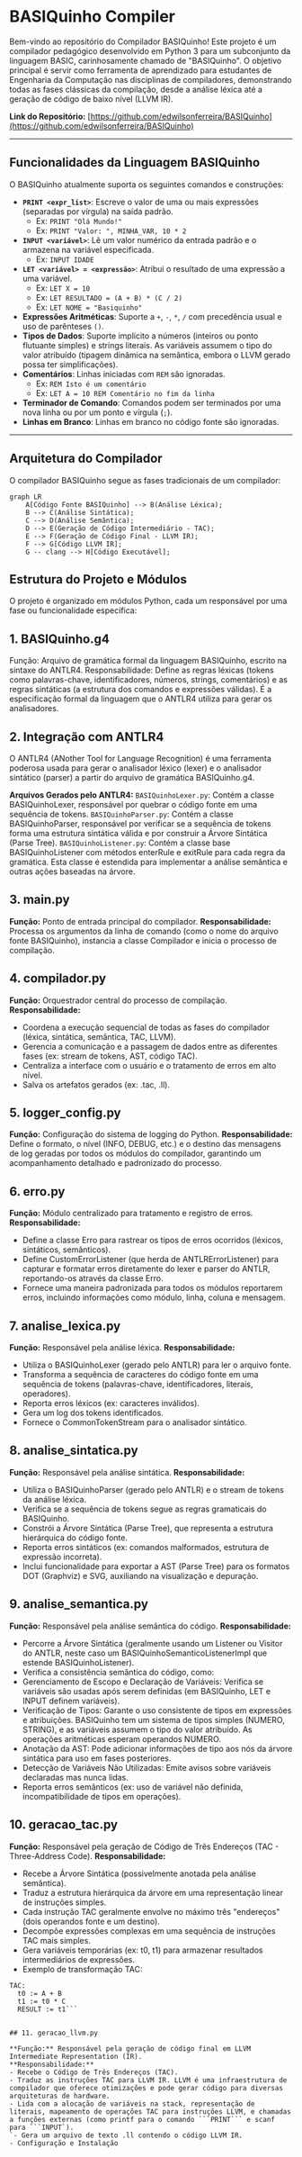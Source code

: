 # BASIQuinho Compiler

Bem-vindo ao repositório do Compilador BASIQuinho! Este projeto é um compilador pedagógico desenvolvido em Python 3 para um subconjunto da linguagem BASIC, carinhosamente chamado de "BASIQuinho". O objetivo principal é servir como ferramenta de aprendizado para estudantes de Engenharia da Computação nas disciplinas de compiladores, demonstrando todas as fases clássicas da compilação, desde a análise léxica até a geração de código de baixo nível (LLVM IR).

**Link do Repositório:** [https://github.com/edwilsonferreira/BASIQuinho](https://github.com/edwilsonferreira/BASIQuinho)

---

## Funcionalidades da Linguagem BASIQuinho

O BASIQuinho atualmente suporta os seguintes comandos e construções:

* **`PRINT <expr_list>`**: Escreve o valor de uma ou mais expressões (separadas por vírgula) na saída padrão.
    * Ex: `PRINT "Olá Mundo!"`
    * Ex: `PRINT "Valor: ", MINHA_VAR, 10 * 2`
* **`INPUT <variável>`**: Lê um valor numérico da entrada padrão e o armazena na variável especificada.
    * Ex: `INPUT IDADE`
* **`LET <variável> = <expressão>`**: Atribui o resultado de uma expressão a uma variável.
    * Ex: `LET X = 10`
    * Ex: `LET RESULTADO = (A + B) * (C / 2)`
    * Ex: `LET NOME = "Basiquinho"`
* **Expressões Aritméticas**: Suporte a `+`, `-`, `*`, `/` com precedência usual e uso de parênteses `()`.
* **Tipos de Dados**: Suporte implícito a números (inteiros ou ponto flutuante simples) e strings literais. As variáveis assumem o tipo do valor atribuído (tipagem dinâmica na semântica, embora o LLVM gerado possa ter simplificações).
* **Comentários**: Linhas iniciadas com `REM` são ignoradas.
    * Ex: `REM Isto é um comentário`
    * Ex: `LET A = 10 REM Comentário no fim da linha`
* **Terminador de Comando**: Comandos podem ser terminados por uma nova linha ou por um ponto e vírgula (`;`).
* **Linhas em Branco**: Linhas em branco no código fonte são ignoradas.

---

## Arquitetura do Compilador

O compilador BASIQuinho segue as fases tradicionais de um compilador:

```mermaid
graph LR
    A[Código Fonte BASIQuinho] --> B(Análise Léxica);
    B --> C(Análise Sintática);
    C --> D(Análise Semântica);
    D --> E(Geração de Código Intermediário - TAC);
    E --> F(Geração de Código Final - LLVM IR);
    F --> G[Código LLVM IR];
    G -- clang --> H[Código Executável];
```

## Estrutura do Projeto e Módulos
O projeto é organizado em módulos Python, cada um responsável por uma fase ou funcionalidade específica:

## 1. BASIQuinho.g4

Função: Arquivo de gramática formal da linguagem BASIQuinho, escrito na sintaxe do ANTLR4.
Responsabilidade: Define as regras léxicas (tokens como palavras-chave, identificadores, números, strings, comentários) e as regras sintáticas (a estrutura dos comandos e expressões válidas). É a especificação formal da linguagem que o ANTLR4 utiliza para gerar os analisadores.

## 2. Integração com ANTLR4

O ANTLR4 (ANother Tool for Language Recognition) é uma ferramenta poderosa usada para gerar o analisador léxico (lexer) e o analisador sintático (parser) a partir do arquivo de gramática BASIQuinho.g4.

**Arquivos Gerados pelo ANTLR4:**
```BASIQuinhoLexer.py```: Contém a classe BASIQuinhoLexer, responsável por quebrar o código fonte em uma sequência de tokens.
```BASIQuinhoParser.py```: Contém a classe BASIQuinhoParser, responsável por verificar se a sequência de tokens forma uma estrutura sintática válida e por construir a Árvore Sintática (Parse Tree).
```BASIQuinhoListener.py```: Contém a classe base BASIQuinhoListener com métodos enterRule e exitRule para cada regra da gramática. Esta classe é estendida para implementar a análise semântica e outras ações baseadas na árvore.

## 3. main.py

**Função:** Ponto de entrada principal do compilador.
**Responsabilidade:** Processa os argumentos da linha de comando (como o nome do arquivo fonte BASIQuinho), instancia a classe Compilador e inicia o processo de compilação.

## 4. compilador.py

**Função:** Orquestrador central do processo de compilação.
**Responsabilidade:**
- Coordena a execução sequencial de todas as fases do compilador (léxica, sintática, semântica, TAC, LLVM).
- Gerencia a comunicação e a passagem de dados entre as diferentes fases (ex: stream de tokens, AST, código TAC).
- Centraliza a interface com o usuário e o tratamento de erros em alto nível.
- Salva os artefatos gerados (ex: .tac, .ll).

## 5. logger_config.py

**Função:** Configuração do sistema de logging do Python.
**Responsabilidade:** Define o formato, o nível (INFO, DEBUG, etc.) e o destino das mensagens de log geradas por todos os módulos do compilador, garantindo um acompanhamento detalhado e padronizado do processo.

## 6. erro.py

**Função:** Módulo centralizado para tratamento e registro de erros.
**Responsabilidade:**
- Define a classe Erro para rastrear os tipos de erros ocorridos (léxicos, sintáticos, semânticos).
- Define CustomErrorListener (que herda de ANTLRErrorListener) para capturar e formatar erros diretamente do lexer e parser do ANTLR, reportando-os através da classe Erro.
- Fornece uma maneira padronizada para todos os módulos reportarem erros, incluindo informações como módulo, linha, coluna e mensagem.

## 7. analise_lexica.py

**Função:** Responsável pela análise léxica.
**Responsabilidade:**
- Utiliza o BASIQuinhoLexer (gerado pelo ANTLR) para ler o arquivo fonte.
- Transforma a sequência de caracteres do código fonte em uma sequência de tokens (palavras-chave, identificadores, literais, operadores).
- Reporta erros léxicos (ex: caracteres inválidos).
- Gera um log dos tokens identificados.
- Fornece o CommonTokenStream para o analisador sintático.

## 8. analise_sintatica.py

**Função:** Responsável pela análise sintática.
**Responsabilidade:**
- Utiliza o BASIQuinhoParser (gerado pelo ANTLR) e o stream de tokens da análise léxica.
- Verifica se a sequência de tokens segue as regras gramaticais do BASIQuinho.
- Constrói a Árvore Sintática (Parse Tree), que representa a estrutura hierárquica do código fonte.
- Reporta erros sintáticos (ex: comandos malformados, estrutura de expressão incorreta).
- Inclui funcionalidade para exportar a AST (Parse Tree) para os formatos DOT (Graphviz) e SVG, auxiliando na visualização e depuração.

## 9. analise_semantica.py

**Função:** Responsável pela análise semântica do código.
**Responsabilidade:**
- Percorre a Árvore Sintática (geralmente usando um Listener ou Visitor do ANTLR, neste caso um BASIQuinhoSemanticoListenerImpl que estende BASIQuinhoListener).
-  Verifica a consistência semântica do código, como:
- Gerenciamento de Escopo e Declaração de Variáveis: Verifica se variáveis são usadas após serem definidas (em BASIQuinho, LET e INPUT definem variáveis).
- Verificação de Tipos: Garante o uso consistente de tipos em expressões e atribuições. BASIQuinho tem um sistema de tipos simples (NUMERO, STRING), e as variáveis assumem o tipo do valor atribuído. As operações aritméticas esperam operandos NUMERO.
- Anotação da AST: Pode adicionar informações de tipo aos nós da árvore sintática para uso em fases posteriores.
- Detecção de Variáveis Não Utilizadas: Emite avisos sobre variáveis declaradas mas nunca lidas.
- Reporta erros semânticos (ex: uso de variável não definida, incompatibilidade de tipos em operações).

## 10. geracao_tac.py

**Função:** Responsável pela geração de Código de Três Endereços (TAC - Three-Address Code).
**Responsabilidade:**
- Recebe a Árvore Sintática (possivelmente anotada pela análise semântica).
- Traduz a estrutura hierárquica da árvore em uma representação linear de instruções simples.
- Cada instrução TAC geralmente envolve no máximo três "endereços" (dois operandos fonte e um destino).
- Decompõe expressões complexas em uma sequência de instruções TAC mais simples.
- Gera variáveis temporárias (ex: t0, t1) para armazenar resultados intermediários de expressões.
- Exemplo de transformação TAC:
```BASIQuinho: LET RESULT = (A + B) * C
TAC:
  t0 := A + B
  t1 := t0 * C
  RESULT := t1```


## 11. geracao_llvm.py

**Função:** Responsável pela geração de código final em LLVM Intermediate Representation (IR).
**Responsabilidade:**
- Recebe o Código de Três Endereços (TAC).
- Traduz as instruções TAC para LLVM IR. LLVM é uma infraestrutura de compilador que oferece otimizações e pode gerar código para diversas arquiteturas de hardware.
- Lida com a alocação de variáveis na stack, representação de literais, mapeamento de operações TAC para instruções LLVM, e chamadas a funções externas (como printf para o comando ```PRINT``` e scanf para ```INPUT`).
`- Gera um arquivo de texto .ll contendo o código LLVM IR.
- Configuração e Instalação
